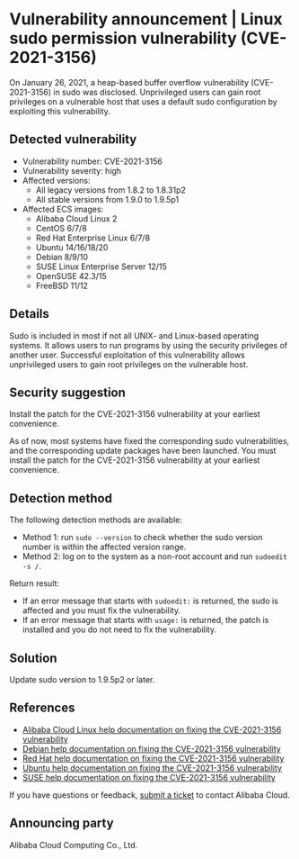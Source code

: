 # Vulnerability announcement \| Linux sudo permission vulnerability \(CVE-2021-3156\)

On January 26, 2021, a heap-based buffer overflow vulnerability \(CVE-2021-3156\) in sudo was disclosed. Unprivileged users can gain root privileges on a vulnerable host that uses a default sudo configuration by exploiting this vulnerability.

## Detected vulnerability

-   Vulnerability number: CVE-2021-3156
-   Vulnerability severity: high
-   Affected versions:
    -   All legacy versions from 1.8.2 to 1.8.31p2
    -   All stable versions from 1.9.0 to 1.9.5p1
-   Affected ECS images:
    -   Alibaba Cloud Linux 2
    -   CentOS 6/7/8
    -   Red Hat Enterprise Linux 6/7/8
    -   Ubuntu 14/16/18/20
    -   Debian 8/9/10
    -   SUSE Linux Enterprise Server 12/15
    -   OpenSUSE 42.3/15
    -   FreeBSD 11/12

## Details

Sudo is included in most if not all UNIX- and Linux-based operating systems. It allows users to run programs by using the security privileges of another user. Successful exploitation of this vulnerability allows unprivileged users to gain root privileges on the vulnerable host.

## Security suggestion

Install the patch for the CVE-2021-3156 vulnerability at your earliest convenience.

As of now, most systems have fixed the corresponding sudo vulnerabilities, and the corresponding update packages have been launched. You must install the patch for the CVE-2021-3156 vulnerability at your earliest convenience.

## Detection method

The following detection methods are available:

-   Method 1: run `sudo --version` to check whether the sudo version number is within the affected version range.
-   Method 2: log on to the system as a non-root account and run `sudoedit -s /`.

Return result:

-   If an error message that starts with `sudoedit:` is returned, the sudo is affected and you must fix the vulnerability.
-   If an error message that starts with `usage:` is returned, the patch is installed and you do not need to fix the vulnerability.

## Solution

Update sudo version to 1.9.5p2 or later.

## References

-   [Alibaba Cloud Linux help documentation on fixing the CVE-2021-3156 vulnerability](http://mirrors.aliyun.com/alinux/cve/alinux2-sa-20210003.xml)
-   [Debian help documentation on fixing the CVE-2021-3156 vulnerability](https://security-tracker.debian.org/tracker/source-package/sudo)
-   [Red Hat help documentation on fixing the CVE-2021-3156 vulnerability](https://access.redhat.com/security/cve/CVE-2021-3156)
-   [Ubuntu help documentation on fixing the CVE-2021-3156 vulnerability](https://ubuntu.com/security/CVE-2021-3156)
-   [SUSE help documentation on fixing the CVE-2021-3156 vulnerability](https://www.suse.com/security/cve/CVE-2021-3156/)

If you have questions or feedback, [submit a ticket](https://workorder-intl.console.aliyun.com/#/ticket/createIndex) to contact Alibaba Cloud.

## Announcing party

Alibaba Cloud Computing Co., Ltd.

